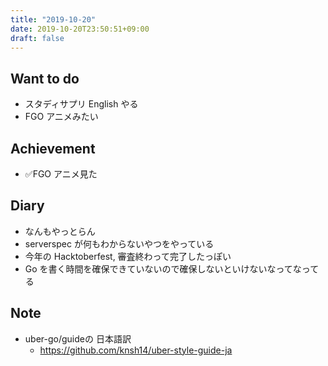 ```yaml
---
title: "2019-10-20"
date: 2019-10-20T23:50:51+09:00
draft: false
---
```


## Want to do

* スタディサプリ English やる
* FGO アニメみたい

## Achievement

* ✅FGO アニメ見た

## Diary

* なんもやっとらん
* serverspec が何もわからないやつをやっている
* 今年の Hacktoberfest, 審査終わって完了したっぽい
* Go を書く時間を確保できていないので確保しないといけないなってなってる

## Note

* uber-go/guideの 日本語訳
  * https://github.com/knsh14/uber-style-guide-ja
